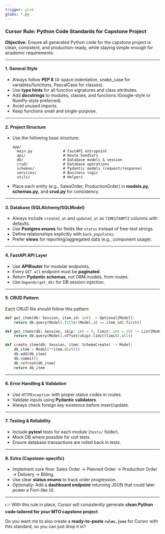 ```yaml
---
trigger: glob
globs: *.py
---
```


### **Cursor Rule: Python Code Standards for Capstone Project**

**Objective:**
Ensure all generated Python code for the capstone project is clean, consistent, and production-ready, while staying simple enough for academic requirements.

---

#### 1. **General Style**

* Always follow **PEP 8** (4-space indentation, snake_case for variables/functions, PascalCase for classes).
* Use **type hints** for all function signatures and class attributes.
* Add **docstrings** to modules, classes, and functions (Google-style or NumPy-style preferred).
* Avoid unused imports.
* Keep functions small and single-purpose.

---

#### 2. **Project Structure**

* Use the following base structure:

  ```
  app/
    main.py              # FastAPI entrypoint
    api/                 # Route handlers
    db/                  # Database models & session
    crud/                # Database operations
    schemas/             # Pydantic models (request/response)
    services/            # Business logic
    utils/               # Helpers
  ```
* Place each entity (e.g., SalesOrder, ProductionOrder) in **models.py**, **schemas.py**, and **crud.py** for consistency.

---

#### 3. **Database (SQLAlchemy/SQLModel)**

* Always include `created_at` and `updated_at` as `TIMESTAMPTZ` columns with defaults.
* Use **Postgres enums** for fields like `status` instead of free-text strings.
* Define relationships explicitly with `back_populates`.
* Prefer **views** for reporting/aggregated data (e.g., component usage).

---

#### 4. **FastAPI API Layer**

* Use **APIRouter** for modular endpoints.
* Every `GET all` endpoint must be **paginated**.
* Return **Pydantic schemas**, not ORM models, from routes.
* Use `Depends(get_db)` for DB session injection.

---

#### 5. **CRUD Pattern**

Each CRUD file should follow this pattern:

```python
def get_item(db: Session, item_id: int) -> Optional[Model]:
    return db.query(Model).filter(Model.id == item_id).first()

def get_items(db: Session, skip: int = 0, limit: int = 10) -> List[Model]:
    return db.query(Model).offset(skip).limit(limit).all()

def create_item(db: Session, item: SchemaCreate) -> Model:
    db_item = Model(**item.dict())
    db.add(db_item)
    db.commit()
    db.refresh(db_item)
    return db_item
```

---

#### 6. **Error Handling & Validation**

* Use `HTTPException` with proper status codes in routes.
* Validate inputs using **Pydantic validators**.
* Always check foreign key existence before insert/update.

---

#### 7. **Testing & Reliability**

* Include **pytest** tests for each module (`tests/` folder).
* Mock DB where possible for unit tests.
* Ensure database transactions are rolled back in tests.

---

#### 8. **Extra (Capstone-specific)**

* Implement core flow: Sales Order → Planned Order → Production Order → Delivery → Billing.
* Use clear **status enums** to track order progression.
* Optionally: Add a **dashboard endpoint** returning JSON that could later power a Fiori-like UI.

---

👉 With this rule in place, Cursor will consistently generate **clean Python code tailored for your MTO capstone project**.

Do you want me to also create a **ready-to-paste `rules.json`** for Cursor with this standard, so you can just drop it in?